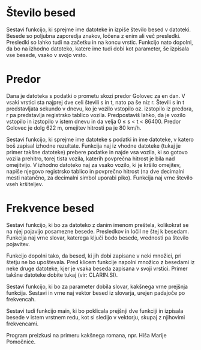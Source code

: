 # Število besed

Sestavi funkcijo, ki sprejme ime datoteke in izpiše število besed v datoteki. Besede so poljubna zaporedja znakov, ločena z enim ali več presledki. Presledki so lahko tudi na začetku in na koncu vrstic. Funkcijo nato dopolni, da bo na izhodno datoteko, katere ime tudi dobi kot parameter, še izpisala vse besede, vsako v svojo vrsto.
# Predor

Dana je datoteka s podatki o prometu skozi predor Golovec za en dan. V vsaki vrstici sta najprej dve celi števili s in t, nato pa še niz r. Števili s in t predstavljata sekundo v dnevu, ko je vozilo vstopilo oz. izstopilo iz predora, r pa predstavlja registrsko tablico vozila. Predpostaviš lahko, da je vozilo vstopilo in izstopilo v istem dnevu in da velja 0 ≤ s < t < 86400. Predor Golovec je dolg 622 m, omejitev hitrosti pa je 80 km/h.

Sestavi funkcijo, ki sprejme ime datoteke s podatki in ime datoteke, v katero boš zapisal izhodne rezultate. Funkcija naj iz vhodne datoteke (tukaj je primer takšne datoteke) prebere podatke in najde vsa vozila, ki so gotovo vozila prehitro, torej tista vozila, katerih povprečna hitrost je bila nad omejitvijo. V izhodno datoteko naj za vsako vozilo, ki je kršilo omejitev, napiše njegovo registrsko tablico in povprečno hitrost (na dve decimalni mesti natančno, za decimalni simbol uporabi piko). Funkcija naj vrne število vseh kršiteljev.
# Frekvence besed

Sestavi funkcijo, ki bo za datoteko z danim imenom preštela, kolikokrat se na njej pojavijo posamezne besede. Presledkov in ločil ne štej k besedam. Funkcija naj vrne slovar, katerega ključi bodo besede, vrednosti pa število pojavitev.

Funkcijo dopolni tako, da besed, ki jih dobi zapisane v neki množici, pri štetju ne bo upoštevala. Pred klicem funkcije napolni množico z besedami iz neke druge datoteke, kjer je vsaka beseda zapisana v svoji vrstici. Primer takšne datoteke dobite tukaj (vir: CLARIN.SI).

Sestavi funkcijo, ki bo za parameter dobila slovar, kakšnega vrne prejšnja funkcija. Sestavi in vrne naj vektor besed iz slovarja, urejen padajoče po frekvencah.

Sestavi tudi funkcijo main, ki bo poklicala prejšnji dve funkciji in izpisala besede v istem vrstnem redu, kot si sledijo v vektorju, skupaj z njihovimi frekvencami.

Program preizkusi na primeru kakšnega romana, npr. Hiša Marije Pomočnice.
